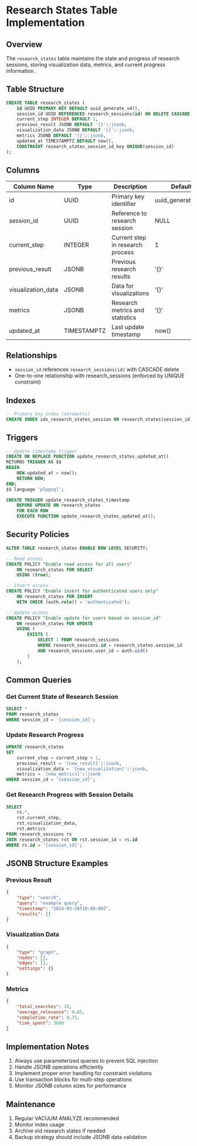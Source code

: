 # Research States Table Implementation

## Overview
The `research_states` table maintains the state and progress of research sessions, storing visualization data, metrics, and current progress information.

## Table Structure

```sql
CREATE TABLE research_states (
    id UUID PRIMARY KEY DEFAULT uuid_generate_v4(),
    session_id UUID REFERENCES research_sessions(id) ON DELETE CASCADE,
    current_step INTEGER DEFAULT 1,
    previous_result JSONB DEFAULT '{}'::jsonb,
    visualization_data JSONB DEFAULT '{}'::jsonb,
    metrics JSONB DEFAULT '{}'::jsonb,
    updated_at TIMESTAMPTZ DEFAULT now(),
    CONSTRAINT research_states_session_id_key UNIQUE(session_id)
);
```

## Columns

| Column Name | Type | Description | Default |
|------------|------|-------------|----------|
| id | UUID | Primary key identifier | uuid_generate_v4() |
| session_id | UUID | Reference to research session | NULL |
| current_step | INTEGER | Current step in research process | 1 |
| previous_result | JSONB | Previous research results | '{}' |
| visualization_data | JSONB | Data for visualizations | '{}' |
| metrics | JSONB | Research metrics and statistics | '{}' |
| updated_at | TIMESTAMPTZ | Last update timestamp | now() |

## Relationships

- `session_id` references `research_sessions(id)` with CASCADE delete
- One-to-one relationship with research_sessions (enforced by UNIQUE constraint)

## Indexes

```sql
-- Primary key index (automatic)
CREATE INDEX idx_research_states_session ON research_states(session_id);
```

## Triggers

```sql
-- Update timestamp trigger
CREATE OR REPLACE FUNCTION update_research_states_updated_at()
RETURNS TRIGGER AS $$
BEGIN
    NEW.updated_at = now();
    RETURN NEW;
END;
$$ language 'plpgsql';

CREATE TRIGGER update_research_states_timestamp
    BEFORE UPDATE ON research_states
    FOR EACH ROW
    EXECUTE FUNCTION update_research_states_updated_at();
```

## Security Policies

```sql
ALTER TABLE research_states ENABLE ROW LEVEL SECURITY;

-- Read access
CREATE POLICY "Enable read access for all users"
    ON research_states FOR SELECT
    USING (true);

-- Insert access
CREATE POLICY "Enable insert for authenticated users only"
    ON research_states FOR INSERT
    WITH CHECK (auth.role() = 'authenticated');

-- Update access
CREATE POLICY "Enable update for users based on session_id"
    ON research_states FOR UPDATE
    USING (
        EXISTS (
            SELECT 1 FROM research_sessions
            WHERE research_sessions.id = research_states.session_id
            AND research_sessions.user_id = auth.uid()
        )
    );
```

## Common Queries

### Get Current State of Research Session
```sql
SELECT *
FROM research_states
WHERE session_id = '[session_id]';
```

### Update Research Progress
```sql
UPDATE research_states
SET 
    current_step = current_step + 1,
    previous_result = '[new_result]'::jsonb,
    visualization_data = '[new_visualization]'::jsonb,
    metrics = '[new_metrics]'::jsonb
WHERE session_id = '[session_id]';
```

### Get Research Progress with Session Details
```sql
SELECT 
    rs.*,
    rst.current_step,
    rst.visualization_data,
    rst.metrics
FROM research_sessions rs
JOIN research_states rst ON rst.session_id = rs.id
WHERE rs.id = '[session_id]';
```

## JSONB Structure Examples

### Previous Result
```json
{
    "type": "search",
    "query": "example query",
    "timestamp": "2024-03-20T10:00:00Z",
    "results": []
}
```

### Visualization Data
```json
{
    "type": "graph",
    "nodes": [],
    "edges": [],
    "settings": {}
}
```

### Metrics
```json
{
    "total_searches": 10,
    "average_relevance": 0.85,
    "completion_rate": 0.75,
    "time_spent": 3600
}
```

## Implementation Notes

1. Always use parameterized queries to prevent SQL injection
2. Handle JSONB operations efficiently
3. Implement proper error handling for constraint violations
4. Use transaction blocks for multi-step operations
5. Monitor JSONB column sizes for performance

## Maintenance

1. Regular VACUUM ANALYZE recommended
2. Monitor index usage
3. Archive old research states if needed
4. Backup strategy should include JSONB data validation